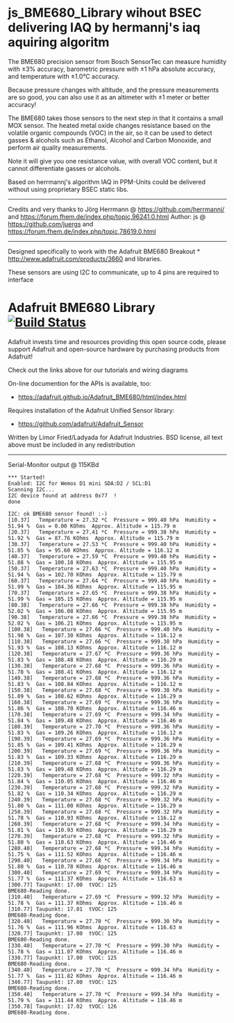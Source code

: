 # js_BME680_Library wihout BSEC delivering IAQ by hermannj's iaq aquiring algoritm 

The BME680 precision sensor from Bosch SensorTec can measure humidity with ±3% accuracy, barometric pressure with ±1 hPa absolute accuracy, and temperature with ±1.0°C accuracy.

Because pressure changes with altitude, and the pressure measurements are so good, you can also use it as an altimeter with  ±1 meter or better accuracy!

The BME680 takes those sensors to the next step in that it contains a small MOX sensor. The heated metal oxide changes resistance based on the volatile organic compounds (VOC) in the air, so it can be used to detect gasses & alcohols such as Ethanol, Alcohol and Carbon Monoxide, and perform air quality measurements. 

Note it will give you one resistance value, with overall VOC content, but it cannot differentiate gasses or alcohols.

Based on herrmannj's algorithm IAQ in PPM-Units  could be delivered without using proprietary BSEC static libs. 

*******************************************************************************************************************************
Credits and very thanks to Jörg Herrmann @ https://github.com/herrmannj/ and https://forum.fhem.de/index.php/topic,96241.0.html
Author: js @ https://github.com/juergs and https://forum.fhem.de/index.php/topic,78619.0.html
*******************************************************************************************************************************

Designed specifically to work with the Adafruit BME680 Breakout  * http://www.adafruit.com/products/3660 and libraries.  

These sensors are using I2C to communicate, up to 4 pins are required to interface

# Adafruit BME680 Library [![Build Status](https://travis-ci.org/adafruit/Adafruit_BME680.svg?branch=master)](https://travis-ci.org/adafruit/Adafruit_BME680)
Adafruit invests time and resources providing this open source code, 
please support Adafruit and open-source hardware by purchasing 
products from Adafruit!

Check out the links above for our tutorials and wiring diagrams

On-line documention for the APIs is available, too:
  * https://adafruit.github.io/Adafruit_BME680/html/index.html

Requires installation of the Adafruit Unified Sensor library:
  * https://github.com/adafruit/Adafruit_Sensor

Written by Limor Fried/Ladyada for Adafruit Industries.
BSD license, all text above must be included in any redistribution

****************************************************************************************************************************
Serial-Monitor output @ 115KBd
```
*** Started!
Enabled: I2C for Wemos D1 mini SDA:D2 / SCL:D1
Scanning I2C...
I2C device found at address 0x77  !
done

I2C: ok BME680 sensor found! :-)
[10.37]   Temperature = 27.32 *C  Pressure = 999.40 hPa  Humidity = 51.94 %  Gas = 0.00 KOhms  Approx. Altitude = 115.79 m 
[20.37]   Temperature = 27.41 *C  Pressure = 999.38 hPa  Humidity = 51.92 %  Gas = 87.76 KOhms  Approx. Altitude = 115.79 m 
[30.37]   Temperature = 27.53 *C  Pressure = 999.40 hPa  Humidity = 51.85 %  Gas = 95.60 KOhms  Approx. Altitude = 116.12 m 
[40.37]   Temperature = 27.59 *C  Pressure = 999.40 hPa  Humidity = 51.88 %  Gas = 100.18 KOhms  Approx. Altitude = 115.95 m 
[50.37]   Temperature = 27.63 *C  Pressure = 999.40 hPa  Humidity = 51.94 %  Gas = 102.70 KOhms  Approx. Altitude = 115.79 m 
[60.37]   Temperature = 27.64 *C  Pressure = 999.40 hPa  Humidity = 51.99 %  Gas = 104.36 KOhms  Approx. Altitude = 115.95 m 
[70.37]   Temperature = 27.65 *C  Pressure = 999.38 hPa  Humidity = 51.99 %  Gas = 105.15 KOhms  Approx. Altitude = 115.95 m 
[80.38]   Temperature = 27.66 *C  Pressure = 999.38 hPa  Humidity = 52.02 %  Gas = 106.08 KOhms  Approx. Altitude = 115.95 m 
[90.38]   Temperature = 27.66 *C  Pressure = 999.38 hPa  Humidity = 52.02 %  Gas = 106.21 KOhms  Approx. Altitude = 115.95 m 
[100.38]   Temperature = 27.66 *C  Pressure = 999.40 hPa  Humidity = 51.98 %  Gas = 107.30 KOhms  Approx. Altitude = 116.12 m 
[110.38]   Temperature = 27.66 *C  Pressure = 999.38 hPa  Humidity = 51.93 %  Gas = 108.13 KOhms  Approx. Altitude = 116.12 m 
[120.38]   Temperature = 27.67 *C  Pressure = 999.36 hPa  Humidity = 51.83 %  Gas = 108.48 KOhms  Approx. Altitude = 116.29 m 
[130.38]   Temperature = 27.68 *C  Pressure = 999.36 hPa  Humidity = 51.78 %  Gas = 108.41 KOhms  Approx. Altitude = 116.12 m 
[140.38]   Temperature = 27.68 *C  Pressure = 999.36 hPa  Humidity = 51.83 %  Gas = 108.84 KOhms  Approx. Altitude = 116.12 m 
[150.38]   Temperature = 27.68 *C  Pressure = 999.38 hPa  Humidity = 51.89 %  Gas = 108.62 KOhms  Approx. Altitude = 116.29 m 
[160.38]   Temperature = 27.69 *C  Pressure = 999.36 hPa  Humidity = 51.86 %  Gas = 108.70 KOhms  Approx. Altitude = 116.46 m 
[170.38]   Temperature = 27.69 *C  Pressure = 999.34 hPa  Humidity = 51.84 %  Gas = 109.48 KOhms  Approx. Altitude = 116.46 m 
[180.39]   Temperature = 27.70 *C  Pressure = 999.36 hPa  Humidity = 51.83 %  Gas = 109.26 KOhms  Approx. Altitude = 116.12 m 
[190.39]   Temperature = 27.69 *C  Pressure = 999.36 hPa  Humidity = 51.85 %  Gas = 109.41 KOhms  Approx. Altitude = 116.29 m 
[200.39]   Temperature = 27.69 *C  Pressure = 999.36 hPa  Humidity = 51.83 %  Gas = 109.33 KOhms  Approx. Altitude = 116.29 m 
[210.39]   Temperature = 27.68 *C  Pressure = 999.36 hPa  Humidity = 51.83 %  Gas = 109.48 KOhms  Approx. Altitude = 116.29 m 
[220.39]   Temperature = 27.68 *C  Pressure = 999.32 hPa  Humidity = 51.84 %  Gas = 110.05 KOhms  Approx. Altitude = 116.46 m 
[230.39]   Temperature = 27.68 *C  Pressure = 999.32 hPa  Humidity = 51.82 %  Gas = 110.34 KOhms  Approx. Altitude = 116.29 m 
[240.39]   Temperature = 27.68 *C  Pressure = 999.32 hPa  Humidity = 51.80 %  Gas = 111.00 KOhms  Approx. Altitude = 116.29 m 
[250.39]   Temperature = 27.68 *C  Pressure = 999.32 hPa  Humidity = 51.78 %  Gas = 110.93 KOhms  Approx. Altitude = 116.12 m 
[260.39]   Temperature = 27.68 *C  Pressure = 999.34 hPa  Humidity = 51.81 %  Gas = 110.93 KOhms  Approx. Altitude = 116.29 m 
[270.39]   Temperature = 27.68 *C  Pressure = 999.32 hPa  Humidity = 51.80 %  Gas = 110.63 KOhms  Approx. Altitude = 116.46 m 
[280.40]   Temperature = 27.68 *C  Pressure = 999.34 hPa  Humidity = 51.75 %  Gas = 111.52 KOhms  Approx. Altitude = 116.46 m 
[290.40]   Temperature = 27.68 *C  Pressure = 999.34 hPa  Humidity = 51.80 %  Gas = 110.78 KOhms  Approx. Altitude = 116.46 m 
[300.40]   Temperature = 27.69 *C  Pressure = 999.34 hPa  Humidity = 51.77 %  Gas = 111.37 KOhms  Approx. Altitude = 116.63 m 
[300.77] Taupunkt: 17.00  tVOC: 125
BME680-Reading done.
[310.40]   Temperature = 27.69 *C  Pressure = 999.32 hPa  Humidity = 51.78 %  Gas = 111.37 KOhms  Approx. Altitude = 116.46 m 
[310.77] Taupunkt: 17.01  tVOC: 125
BME680-Reading done.
[320.40]   Temperature = 27.70 *C  Pressure = 999.30 hPa  Humidity = 51.76 %  Gas = 111.96 KOhms  Approx. Altitude = 116.63 m 
[320.77] Taupunkt: 17.00  tVOC: 125
BME680-Reading done.
[330.40]   Temperature = 27.70 *C  Pressure = 999.30 hPa  Humidity = 51.78 %  Gas = 111.07 KOhms  Approx. Altitude = 116.46 m 
[330.77] Taupunkt: 17.00  tVOC: 125
BME680-Reading done.
[340.40]   Temperature = 27.70 *C  Pressure = 999.34 hPa  Humidity = 51.77 %  Gas = 111.82 KOhms  Approx. Altitude = 116.46 m 
[340.77] Taupunkt: 17.00  tVOC: 125
BME680-Reading done.
[350.40]   Temperature = 27.70 *C  Pressure = 999.34 hPa  Humidity = 51.79 %  Gas = 111.44 KOhms  Approx. Altitude = 116.46 m 
[350.78] Taupunkt: 17.02  tVOC: 126
BME680-Reading done.
```

